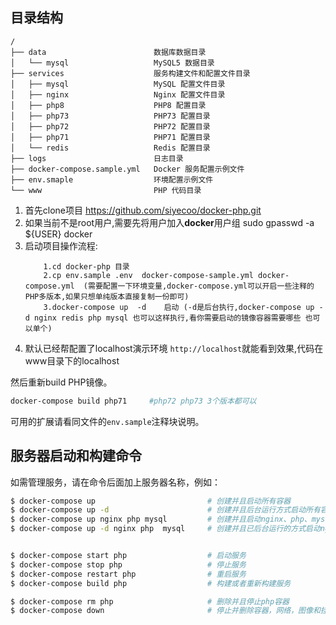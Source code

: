 


    
## 目录结构

```
/
├── data                        数据库数据目录
│   └── mysql                   MySQL5 数据目录
├── services                    服务构建文件和配置文件目录
│   ├── mysql                   MySQL 配置文件目录
│   ├── nginx                   Nginx 配置文件目录
│   ├── php8                    PHP8 配置目录 
│   ├── php73                   PHP73 配置目录 
│   ├── php72                   PHP72 配置目录
│   ├── php71                   PHP71 配置目录
│   └── redis                   Redis 配置目录
├── logs                        日志目录
├── docker-compose.sample.yml   Docker 服务配置示例文件
├── env.smaple                  环境配置示例文件
└── www                         PHP 代码目录
```    



1.  首先clone项目 https://github.com/siyecoo/docker-php.git
2.  如果当前不是root用户,需要先将用户加入**docker**用户组  sudo gpasswd -a ${USER} docker
3.  启动项目操作流程:
    ````
        1.cd docker-php 目录
        2.cp env.sample .env  docker-compose-sample.yml docker-compose.yml  (需要配置一下环境变量,docker-compose.yml可以开启一些注释的PHP多版本,如果只想单纯版本直接复制一份即可)
        3.docker-compose up  -d    启动 (-d是后台执行,docker-compose up -d nginx redis php mysql 也可以这样执行,看你需要启动的镜像容器需要哪些 也可以单个)

4. 默认已经帮配置了localhost演示环境  `http://localhost`就能看到效果,代码在www目录下的localhost


然后重新build PHP镜像。
```bash
docker-compose build php71     #php72 php73 3个版本都可以
```
可用的扩展请看同文件的`env.sample`注释块说明。


## 服务器启动和构建命令
如需管理服务，请在命令后面加上服务器名称，例如：
```bash
$ docker-compose up                         # 创建并且启动所有容器
$ docker-compose up -d                      # 创建并且后台运行方式启动所有容器
$ docker-compose up nginx php mysql         # 创建并且启动nginx、php、mysql的多个容器
$ docker-compose up -d nginx php  mysql     # 创建并且已后台运行的方式启动nginx、php、mysql容器


$ docker-compose start php                  # 启动服务
$ docker-compose stop php                   # 停止服务
$ docker-compose restart php                # 重启服务
$ docker-compose build php                  # 构建或者重新构建服务

$ docker-compose rm php                     # 删除并且停止php容器
$ docker-compose down                       # 停止并删除容器，网络，图像和挂载卷
```


